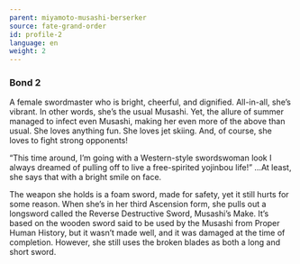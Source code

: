 ```yaml
---
parent: miyamoto-musashi-berserker
source: fate-grand-order
id: profile-2
language: en
weight: 2
---
```


### Bond 2

A female swordmaster who is bright, cheerful, and dignified. All-in-all, she’s vibrant. In other words, she’s the usual Musashi. Yet, the allure of summer managed to infect even Musashi, making her even more of the above than usual. She loves anything fun. She loves jet skiing. And, of course, she loves to fight strong opponents!

“This time around, I’m going with a Western-style swordswoman look I always dreamed of pulling off to live a free-spirited yojinbou life!”
…At least, she says that with a bright smile on face.

The weapon she holds is a foam sword, made for safety, yet it still hurts for some reason.
When she’s in her third Ascension form, she pulls out a longsword called the Reverse Destructive Sword, Musashi’s Make.
It’s based on the wooden sword said to be used by the Musashi from Proper Human History, but it wasn’t made well, and it was damaged at the time of completion. However, she still uses the broken blades as both a long and short sword.
